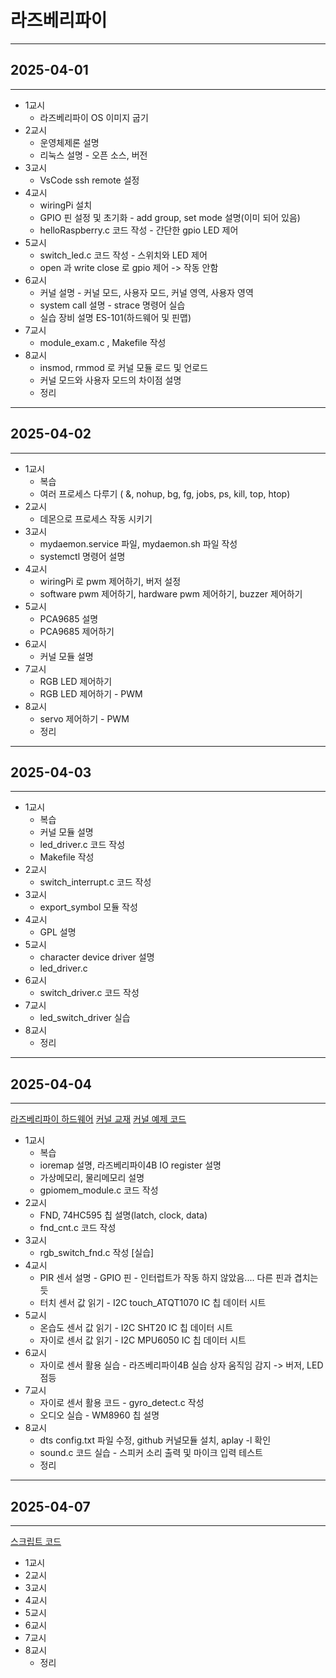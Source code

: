 # 라즈베리파이

---

## 2025-04-01

---

- 1교시
  - 라즈베리파이 OS 이미지 굽기
- 2교시
  - 운영체제론 설명
  - 리눅스 설명 - 오픈 소스, 버전
- 3교시
  - VsCode ssh remote 설정
- 4교시
  - wiringPi 설치
  - GPIO 핀 설정 및 초기화 - add group, set mode 설명(이미 되어 있음)
  - helloRaspberry.c 코드 작성 - 간단한 gpio LED 제어
- 5교시
  - switch_led.c 코드 작성 - 스위치와 LED 제어
  - open 과 write close 로 gpio 제어 -> 작동 안함
- 6교시
  - 커널 설명 - 커널 모드, 사용자 모드, 커널 영역, 사용자 영역
  - system call 설명 - strace 명령어 실습
  - 실습 장비 설명 ES-101(하드웨어 및 핀맵)
- 7교시
  - module_exam.c , Makefile 작성
- 8교시
  - insmod, rmmod 로 커널 모듈 로드 및 언로드
  - 커널 모드와 사용자 모드의 차이점 설명
  - 정리

---

## 2025-04-02

---

- 1교시
  - 복습
  - 여러 프로세스 다루기 ( &, nohup, bg, fg, jobs, ps, kill, top, htop)
- 2교시
  - 데몬으로 프로세스 작동 시키기
- 3교시
  - mydaemon.service 파일, mydaemon.sh 파일 작성
  - systemctl 명령어 설명
- 4교시
  - wiringPi 로 pwm 제어하기, 버저 설정
  - software pwm 제어하기, hardware pwm 제어하기, buzzer 제어하기
- 5교시
  - PCA9685 설명
  - PCA9685 제어하기
- 6교시
  - 커널 모듈 설명
- 7교시
  - RGB LED 제어하기
  - RGB LED 제어하기 - PWM
- 8교시
  - servo 제어하기 - PWM
  - 정리

---

## 2025-04-03

---

- 1교시
  - 복습
  - 커널 모듈 설명
  - led_driver.c 코드 작성
  - Makefile 작성
- 2교시
  - switch_interrupt.c 코드 작성
- 3교시
  - export_symbol 모듈 작성
- 4교시
  - GPL 설명
- 5교시
  - character device driver 설명
  - led_driver.c
- 6교시
  - switch_driver.c 코드 작성
- 7교시
  - led_switch_driver 실습
- 8교시
  - 정리

---

## 2025-04-04

---

[라즈베리파이 하드웨어](https://www.raspberrypi.com/documentation/computers/raspberry-pi.html)
[커널 교재](https://sysprog21.github.io/lkmpg/#sticking-your-head-inside-a-large-carnivore)
[커널 예제 코드](https://github.com/PacktPublishing/Linux-Kernel-Programming)

- 1교시
  - 복습
  - ioremap 설명, 라즈베리파이4B IO register 설명
  - 가상메모리, 물리메모리 설명
  - gpiomem_module.c 코드 작성
- 2교시
  - FND, 74HC595 칩 설명(latch, clock, data)
  - fnd_cnt.c 코드 작성
- 3교시
  - rgb_switch_fnd.c 작성 [실습]
- 4교시
  - PIR 센서 설명 - GPIO 핀 - 인터럽트가 작동 하지 않았음.... 다른 핀과 겹치는듯
  - 터치 센서 값 읽기 - I2C touch_ATQT1070 IC 칩 데이터 시트
- 5교시
  - 온습도 센서 값 읽기 - I2C SHT20 IC 칩 데이터 시트
  - 자이로 센서 값 읽기 - I2C MPU6050 IC 칩 데이터 시트
- 6교시
  - 자이로 센서 활용 실습 - 라즈베리파이4B 실습 상자 움직임 감지 -> 버저, LED 점등
- 7교시
  - 자이로 센서 활용 코드 - gyro_detect.c 작성
  - 오디오 실습 - WM8960 칩 설명
- 8교시
  - dts config.txt 파일 수정, github 커널모듈 설치, aplay -l 확인
  - sound.c 코드 실습 - 스피커 소리 출력 및 마이크 입력 테스트
  - 정리

---

## 2025-04-07

---
[스크립트 코드](https://www.freecodecamp.org/news/bash-scripting-tutorial-linux-shell-script-and-command-line-for-beginners/?utm_source=chatgpt.com)

- 1교시
- 2교시
- 3교시
- 4교시
- 5교시
- 6교시
- 7교시
- 8교시
  - 정리

